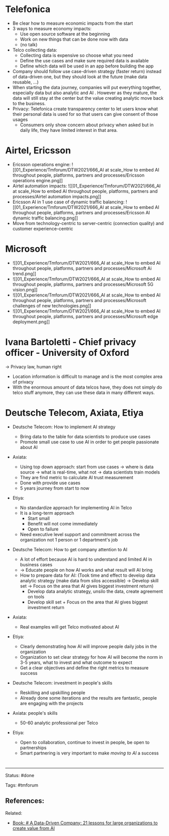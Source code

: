 # Telefonica

- Be clear how to measure economic impacts from the start
- 3 ways to measure economy impacts:
	- Use open source software at the beginning
	- Work on new things that can be done now with data
	- (no talk)
- Telco collecting data:
	- Collecting data is expensive so choose what you need
	- Define the use cases and make sure required data is available
	- Define which data will be used in an app before building the app
- Company should follow use case-driven strategy (faster return) instead of data-driven one, but they should look at the future (make data reusable, ...)
- When starting the data journey, companies will put everything together, especially data but also analytic and AI . However as they mature, the data will still stay at the center but the value creating analytic move back to the business.
- Privacy: Telefonica create transparency center to let users know what their personal data is used for so that users can give consent of those usages
	- Consumers only show concern about privacy when asked but in daily life, they have limited interest in that area.


# Airtel, Ericsson

- Ericsson operations engine: ![[01_Experience/Tmforum/DTW2021/666_AI at scale_How to embed AI throughout people, platforms, partners and processes/Ericsson operations engine.png]]
- Airtel automation impacts: ![[01_Experience/Tmforum/DTW2021/666_AI at scale_How to embed AI throughout people, platforms, partners and processes/Airtel automation impacts.png]]
- Ericsson AI in 1 use case of dynamic traffic balancing: ![[01_Experience/Tmforum/DTW2021/666_AI at scale_How to embed AI throughout people, platforms, partners and processes/Ericsson AI dynamic traffic balancing.png]]
- Move from technology-centric to server-centric (connection quality) and customer experience-centric


# Microsoft

- ![[01_Experience/Tmforum/DTW2021/666_AI at scale_How to embed AI throughout people, platforms, partners and processes/Microsoft Ai trend.png]]
- ![[01_Experience/Tmforum/DTW2021/666_AI at scale_How to embed AI throughout people, platforms, partners and processes/Microsoft 5G vision.png]]
- ![[01_Experience/Tmforum/DTW2021/666_AI at scale_How to embed AI throughout people, platforms, partners and processes/Microsoft challenges of new technologies.png]]
- ![[01_Experience/Tmforum/DTW2021/666_AI at scale_How to embed AI throughout people, platforms, partners and processes/Microsoft edge deployment.png]]

# Ivana Bartoletti - Chief privacy officer - University of Oxford

-> Privacy law, human right

- Location information is difficult to manage and is the most complex area of privacy
- With the enormous amount of data telcos have, they does not simply do telco stuff anymore, they can use these data in many different ways.


 # Deutsche Telecom, Axiata, Etiya

- Deutsche Telecom: How to implement AI strategy
	- Bring data to the table for data scientists to produce use cases
	- Promote small use case to use AI in order to get people passionate about AI

- Axiata:
	- Using top down approach: start from use cases -> where is data source -> what is real-time, what not -> data scientists train models
	- They are find metric to calculate AI trust measurement
	- Done with provide use cases
	- 5 years journey from start to now

- Etiya:
	- No standardize approach for implementing AI in Telco
	- It is a long-term approach
		- Start small
		- Benefit will not come immediately
		- Open to failure
	- Need executive level support and commitment across the organization not 1 person or 1 department's job

- Deutsche Telecom: How to get company attention to AI
	- A lot of effort because AI is hard to understand and limited AI in business cases
	- -> Educate people on how AI works and what result will AI bring
	- How to prepare data for AI: (Took time and effect to develop data analytic strategy (make data from silos accessible) -> Develop skill set -> Focus on the area that AI gives biggest investment return)
		- Develop data analytic strategy, unsilo the data, create agreement on tools
		- Develop skill set + Focus on the area that AI gives biggest investment return

- Axiata:
	- Real examples will get Telco motivated about AI

- Etiya:
	- Clearly demonstrating how AI will improve people daily jobs in the organization
	- Organization to set clear strategy for how AI will become the norm in 3-5 years, what to invest and what outcome to expect
	- Get a clear objectives and define the right metrics to measure success

- Deutsche Telecom: investment in people's skills
	- Reskilling and upskilling people
	- Already done some iterations and the results are fantastic, people are engaging with the projects

- Axiata: people's skills
	- 50-60 analytic professional per Telco

- Etiya:
	- Open to collaboration, continue to invest in people, be open to partnerships
	- Smart partnering is very important to make *moving to AI* a success









# 

---
Status: #done

Tags: #tmforum 

References:
- 

Related:
- [Book: # A Data-Driven Company: 21 lessons for large organizations to create value from AI](https://www.amazon.com/Data-Driven-Company-lessons-organizations-create/dp/1912555883)
